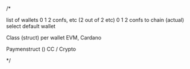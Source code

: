 
/*

list of wallets
0 1 2 confs, etc (2 out of 2 etc)
0 1 2 confs to chain (actual)
select default wallet

Class (struct) per wallet EVM, Cardano

Paymenstruct () CC / Crypto

*/